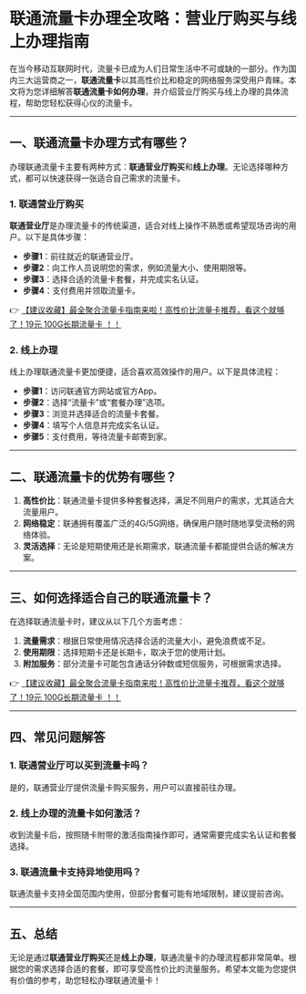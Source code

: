 # 联通流量卡办理全攻略：营业厅购买与线上办理指南

在当今移动互联网时代，流量卡已成为人们日常生活中不可或缺的一部分。作为国内三大运营商之一，**联通流量卡**以其高性价比和稳定的网络服务深受用户青睐。本文将为您详细解答**联通流量卡如何办理**，并介绍营业厅购买与线上办理的具体流程，帮助您轻松获得心仪的流量卡。

---

## 一、联通流量卡办理方式有哪些？

办理联通流量卡主要有两种方式：**联通营业厅购买**和**线上办理**。无论选择哪种方式，都可以快速获得一张适合自己需求的流量卡。

### 1. 联通营业厅购买
**联通营业厅**是办理流量卡的传统渠道，适合对线上操作不熟悉或希望现场咨询的用户。以下是具体步骤：
- **步骤1**：前往就近的联通营业厅。
- **步骤2**：向工作人员说明您的需求，例如流量大小、使用期限等。
- **步骤3**：选择合适的流量卡套餐，并完成实名认证。
- **步骤4**：支付费用并领取流量卡。

👉 [【建议收藏】最全聚合流量卡指南来啦！高性价比流量卡推荐，看这个就够了！19元 100G长期流量卡 ！！](https://bit.ly/Liuliangka)

### 2. 线上办理
线上办理联通流量卡更加便捷，适合喜欢高效操作的用户。以下是具体流程：
- **步骤1**：访问联通官方网站或官方App。
- **步骤2**：选择“流量卡”或“套餐办理”选项。
- **步骤3**：浏览并选择适合的流量卡套餐。
- **步骤4**：填写个人信息并完成实名认证。
- **步骤5**：支付费用，等待流量卡邮寄到家。

---

## 二、联通流量卡的优势有哪些？

1. **高性价比**：联通流量卡提供多种套餐选择，满足不同用户的需求，尤其适合大流量用户。
2. **网络稳定**：联通拥有覆盖广泛的4G/5G网络，确保用户随时随地享受流畅的网络体验。
3. **灵活选择**：无论是短期使用还是长期需求，联通流量卡都能提供合适的解决方案。

---

## 三、如何选择适合自己的联通流量卡？

在选择联通流量卡时，建议从以下几个方面考虑：
1. **流量需求**：根据日常使用情况选择合适的流量大小，避免浪费或不足。
2. **使用期限**：选择短期卡还是长期卡，取决于您的使用计划。
3. **附加服务**：部分流量卡可能包含通话分钟数或短信服务，可根据需求选择。

👉 [【建议收藏】最全聚合流量卡指南来啦！高性价比流量卡推荐，看这个就够了！19元 100G长期流量卡 ！！](https://bit.ly/Liuliangka)

---

## 四、常见问题解答

### 1. 联通营业厅可以买到流量卡吗？
是的，联通营业厅提供流量卡购买服务，用户可以直接前往办理。

### 2. 线上办理的流量卡如何激活？
收到流量卡后，按照随卡附带的激活指南操作即可，通常需要完成实名认证和套餐选择。

### 3. 联通流量卡支持异地使用吗？
联通流量卡支持全国范围内使用，但部分套餐可能有地域限制，建议提前咨询。

---

## 五、总结

无论是通过**联通营业厅购买**还是**线上办理**，联通流量卡的办理流程都非常简单。根据您的需求选择合适的套餐，即可享受高性价比的流量服务。希望本文能为您提供有价值的参考，助您轻松办理联通流量卡！